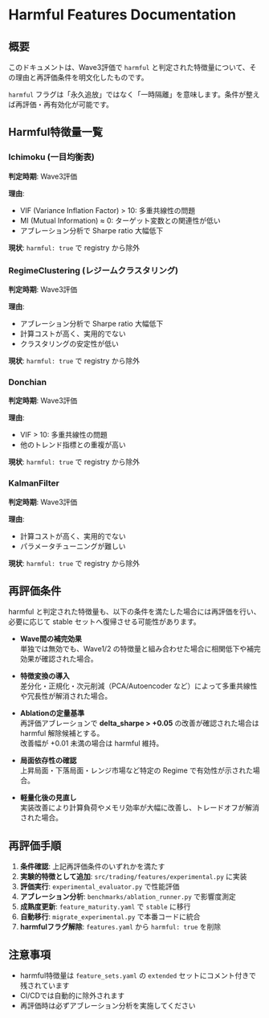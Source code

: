 # Harmful Features Documentation

## 概要

このドキュメントは、Wave3評価で `harmful` と判定された特徴量について、その理由と再評価条件を明文化したものです。

`harmful` フラグは「永久追放」ではなく「一時隔離」を意味します。条件が整えば再評価・再有効化が可能です。

## Harmful特徴量一覧

### Ichimoku (一目均衡表)

**判定時期**: Wave3評価

**理由**:

- VIF (Variance Inflation Factor) > 10: 多重共線性の問題
- MI (Mutual Information) ≈ 0: ターゲット変数との関連性が低い
- アブレーション分析で Sharpe ratio 大幅低下

**現状**: `harmful: true` で registry から除外

### RegimeClustering (レジームクラスタリング)

**判定時期**: Wave3評価

**理由**:

- アブレーション分析で Sharpe ratio 大幅低下
- 計算コストが高く、実用的でない
- クラスタリングの安定性が低い

**現状**: `harmful: true` で registry から除外

### Donchian

**判定時期**: Wave3評価

**理由**:

- VIF > 10: 多重共線性の問題
- 他のトレンド指標との重複が高い

**現状**: `harmful: true` で registry から除外

### KalmanFilter

**判定時期**: Wave3評価

**理由**:

- 計算コストが高く、実用的でない
- パラメータチューニングが難しい

**現状**: `harmful: true` で registry から除外

## 再評価条件

harmful と判定された特徴量も、以下の条件を満たした場合には再評価を行い、
必要に応じて stable セットへ復帰させる可能性があります。

- **Wave間の補完効果**  
  単独では無効でも、Wave1/2 の特徴量と組み合わせた場合に相関低下や補完効果が確認された場合。

- **特徴変換の導入**  
  差分化・正規化・次元削減（PCA/Autoencoder など）によって多重共線性や冗長性が解消された場合。

- **Ablationの定量基準**  
  再評価アブレーションで **delta_sharpe > +0.05** の改善が確認された場合は harmful 解除候補とする。  
  改善幅が +0.01 未満の場合は harmful 維持。

- **局面依存性の確認**  
  上昇局面・下落局面・レンジ市場など特定の Regime で有効性が示された場合。

- **軽量化後の見直し**  
  実装改善により計算負荷やメモリ効率が大幅に改善し、トレードオフが解消された場合。

## 再評価手順

1. **条件確認**: 上記再評価条件のいずれかを満たす
2. **実験的特徴として追加**: `src/trading/features/experimental.py` に実装
3. **評価実行**: `experimental_evaluator.py` で性能評価
4. **アブレーション分析**: `benchmarks/ablation_runner.py` で影響度測定
5. **成熟度更新**: `feature_maturity.yaml` で `stable` に移行
6. **自動移行**: `migrate_experimental.py` で本番コードに統合
7. **harmfulフラグ解除**: `features.yaml` から `harmful: true` を削除

## 注意事項

- harmful特徴量は `feature_sets.yaml` の `extended` セットにコメント付きで残されています
- CI/CDでは自動的に除外されます
- 再評価時は必ずアブレーション分析を実施してください
